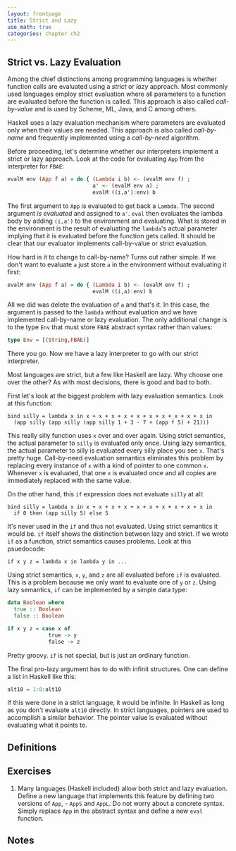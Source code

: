 ```yaml
---
layout: frontpage
title: Strict and Lazy
use_math: true
categories: chapter ch2
---
```


## Strict vs. Lazy Evaluation

Among the chief distinctions among programming languages is whether
function calls are evaluated using a _strict_ or _lazy_ approach.
Most commonly used languages employ strict evaluation where all
parameters to a function are evaluated before the function is called.
This approach is also called _call-by-value_ and is used by Scheme,
ML, Java, and C among others.

Haskell uses a lazy evaluation mechanism where parameters are
evaluated only when their values are needed.  This approach is also
called _call-by-name_ and frequently implemented using a
_call-by-need_ algorithm.

Before proceeding, let's determine whether our interpreters implement
a strict or lazy approach.  Look at the code for evaluating `App` from
the interpreter for `FBAE`:

```haskell
evalM env (App f a) = do { (Lambda i b) <- (evalM env f) ;
                           a' <- (evalM env a) ;
                           evalM ((i,a'):env) b
```

The first argument to `App` is evaluated to get back a `Lambda`.  The
second argument _is evaluated_ and assigned to `a'`.  `eval` then
evaluates the lambda body by adding `(i,a')` to the environment and
evaluating.  What is stored in the environment is the result of
evaluating the `lambda`'s actual parameter implying that it is
evaluated before the function gets called.  It should be clear that
our evaluator implements call-by-value or strict evaluation.

How hard is it to change to call-by-name?  Turns out rather simple.
If we don't want to evaluate `a` just store `a` in the environment
without evaluating it first:

```haskell
evalM env (App f a) = do { (Lambda i b) <- (evalM env f) ;
                           evalM ((i,a):env) b
```

All we did was delete the evaluation of `a` and that's it.  In this
case, the argument is passed to the `lambda` without evaluation and we
have implemented call-by-name or lazy evaluation.  The only additional
change is to the type `Env` that must store `FBAE` abstract syntax
rather than values:

```haskell
type Env = [(String,FBAE)]
```

There you go.  Now we have a lazy interpreter to go with our strict
interpreter.

Most languages are strict, but a few like Haskell are lazy.  Why
choose one over the other?  As with most decisions, there is good and
bad to both.

First let's look at the biggest problem with lazy evaluation
semantics.  Look at this function:

```text
bind silly = lambda x in x + x + x + x + x + x + x + x + x + x in
  (app silly (app silly (app silly 1 + 3 - 7 + (app f 5) + 21)))
```

This really silly function uses `x` over and over again.  Using strict
semantics, the actual parameter to `silly` is evaluated only once.
Using lazy semantics, the actual parameter to silly is evaluated every
silly place you see `x`.  That's pretty huge.  Call-by-need evaluation
semantics eliminates this problem by replacing every instance of `x`
with a kind of pointer to one common `x`.  Whenever `x` is evaluated,
that one `x` is evaluated once and all copies are immediately replaced
with the same value.

On the other hand, this `if` expression does not evaluate `silly` at all:

```text
bind silly = lambda x in x + x + x + x + x + x + x + x + x + x in
  if 0 then (app silly 5) else 5
```

It's never used in the `if` and thus not evaluated.  Using strict
semantics it would be.  `if` itself shows the distinction between lazy
and strict.  If we wrote `if` as a function, strict semantics causes
problems.  Look at this psuedocode:

```
if x y z = lambda x in lambda y in ...
```

Using strict semantics, `x`, `y`, and `z` are all evaluated before
`if` is evaluated.  This is a problem because we only want to evaluate
one of `y` or `z`.  Using lazy semantics, `if` can be implemented by a
simple data type:

```haskell
data Boolean where
  true :: Boolean
  false :: Boolean

if x y z = case x of
             true -> y
             false -> z
```

Pretty groovy.  `if` is not special, but is just an ordinary function.

The final pro-lazy argument has to do with infinit structures.  One can define a list in Haskell like this:

```haskell
alt10 = 1:0:alt10
```

If this were done in a strict language, it would be infinite.  In
Haskell as long as you don't evaluate `alt10` directly.  In strict
languages, pointers are used to accomplish a similar behavior.  The
pointer value is evaluated without evaluating what it points to.

## Definitions

## Exercises

1. Many languages (Haskell included) allow both strict and lazy
   evaluation.  Define a new language that implements this feature by
   defining two versions of `App`, - `AppS` and `AppL`.  Do not worry
   about a concrete syntax.  Simply replace `App` in the abstract
   syntax and define a new `eval` function. 

## Notes
